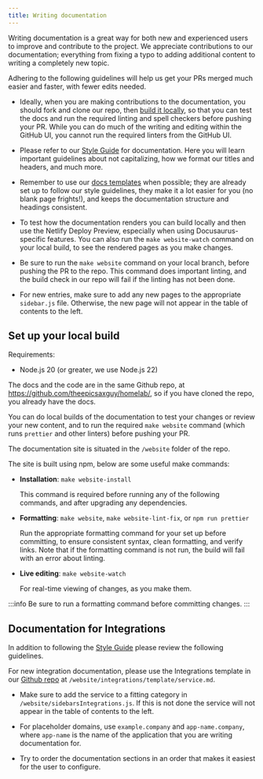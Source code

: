 ```yaml
---
title: Writing documentation
---
```


Writing documentation is a great way for both new and experienced users to improve and contribute to the project. We
appreciate contributions to our documentation; everything from fixing a typo to adding additional content to writing a
completely new topic.

Adhering to the following guidelines will help us get your PRs merged much easier and faster, with fewer edits needed.

- Ideally, when you are making contributions to the documentation, you should fork and clone our repo, then
  [build it locally](#set-up-your-local-build), so that you can test the docs and run the required linting and spell
  checkers before pushing your PR. While you can do much of the writing and editing within the GitHub UI, you cannot run
  the required linters from the GitHub UI.

- Please refer to our [Style Guide](./style-guide.mdx) for documentation. Here you will learn important guidelines about
  not capitalizing, how we format our titles and headers, and much more.

- Remember to use our [docs templates](./templates/index.md) when possible; they are already set up to follow our style
  guidelines, they make it a lot easier for you (no blank page frights!), and keeps the documentation structure and
  headings consistent.

- To test how the documentation renders you can build locally and then use the Netlify Deploy Preview, especially when
  using Docusaurus-specific features. You can also run the `make website-watch` command on your local build, to see the
  rendered pages as you make changes.

- Be sure to run the `make website` command on your local branch, before pushing the PR to the repo. This command does
  important linting, and the build check in our repo will fail if the linting has not been done.

- For new entries, make sure to add any new pages to the appropriate `sidebar.js` file. Otherwise, the new page will not
  appear in the table of contents to the left.

## Set up your local build

Requirements:

- Node.js 20 (or greater, we use Node.js 22)

The docs and the code are in the same Github repo, at <https://github.com/theepicsaxguy/homelab/>, so if you have cloned
the repo, you already have the docs.

You can do local builds of the documentation to test your changes or review your new content, and to run the required
`make website` command (which runs `prettier` and other linters) before pushing your PR.

The documentation site is situated in the `/website` folder of the repo.

The site is built using npm, below are some useful make commands:

- **Installation**: `make website-install`

  This command is required before running any of the following commands, and after upgrading any dependencies.

- **Formatting**: `make website`, `make website-lint-fix`, or `npm run prettier`

  Run the appropriate formatting command for your set up before committing, to ensure consistent syntax, clean
  formatting, and verify links. Note that if the formatting command is not run, the build will fail with an error about
  linting.

- **Live editing**: `make website-watch`

  For real-time viewing of changes, as you make them.

:::info Be sure to run a formatting command before committing changes. :::

## Documentation for Integrations

In addition to following the [Style Guide](./style-guide.mdx) please review the following guidelines.

For new integration documentation, please use the Integrations template in our
[Github repo](https://github.com/theepicsaxguy/homelab/) at `/website/integrations/template/service.md`.

- Make sure to add the service to a fitting category in `/website/sidebarsIntegrations.js`. If this is not done the
  service will not appear in the table of contents to the left.

- For placeholder domains, use `example.company` and `app-name.company`, where `app-name` is the name of the application
  that you are writing documentation for.

- Try to order the documentation sections in an order that makes it easiest for the user to configure.
